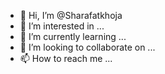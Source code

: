 - 👋 Hi, I’m @Sharafatkhoja
- 👀 I’m interested in ...
- 🌱 I’m currently learning ...
- 💞️ I’m looking to collaborate on ...
- 📫 How to reach me ...

<!---
Sharafatkhoja/Sharafatkhoja is a ✨ special ✨ repository because its `README.md` (this file) appears on your GitHub profile.
You can click the Preview link to take a look at your changes.
--->
